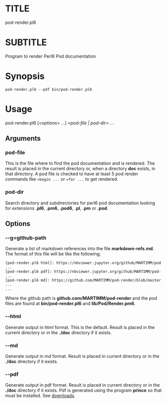 TITLE
=====

pod-render.pl6

SUBTITLE
========

Program to render Perl6 Pod documentation

Synopsis
========

    pod-render.pl6 --pdf bin/pod-render.pl6

Usage
=====

pod-render.pl6 [<<var>options</var>> ...] <<var>pod-file | pod-dir</var>> ...

Arguments
---------

### pod-file

This is the file where to find the pod documentation and is rendered. The result is placed in the current directory or, when a directory **doc** exists, in that directory. A pod file is checked to have at least 5 pod render commands like `=begin ...` or `=for ...` to get rendered.

### pod-dir

Search directory and subdirectories for perl6 pod documentation looking for extensions **.pl6**, **.pm6**, **.pod6**, **.pl**, **.pm** or **.pod**.

Options
-------

### --g=github-path

Generate a list of markdown references into the file **markdown-refs.md**. The format of this file will be like the following;

    [pod-render.pl6 html]: https://nbviewer.jupyter.org/github/MARTIMM/pod ...
    [pod-render.pl6 pdf]: https://nbviewer.jupyter.org/github/MARTIMM/pod- ...
    [pod-render.pl6 md]: https://github.com/MARTIMM/pod-render/blob/master ...
    ...

Where the github path is **github.com/MARTIMM/pod-render** and the pod files are found at **bin/pod-render.pl6** and **lib/Pod/Render.pm6**.

### --html

Generate output in html format. This is the default. Result is placed in the current directory or in the **./doc** directory if it exists.

### --md

Generate output in md format. Result is placed in current directory or in the **./doc** directory if it exists.

### --pdf

Generate output in pdf format. Result is placed in current directory or in the **./doc** directory if it exists. Pdf is generated using the program **prince** so that must be installed. See [downloads](https://www.princexml.com/download/).

